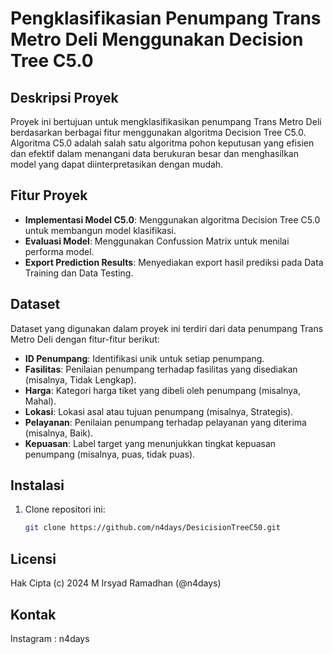# Pengklasifikasian Penumpang Trans Metro Deli Menggunakan Decision Tree C5.0

## Deskripsi Proyek

Proyek ini bertujuan untuk mengklasifikasikan penumpang Trans Metro Deli berdasarkan berbagai fitur menggunakan algoritma Decision Tree C5.0. Algoritma C5.0 adalah salah satu algoritma pohon keputusan yang efisien dan efektif dalam menangani data berukuran besar dan menghasilkan model yang dapat diinterpretasikan dengan mudah.

## Fitur Proyek

- **Implementasi Model C5.0**: Menggunakan algoritma Decision Tree C5.0 untuk membangun model klasifikasi.
- **Evaluasi Model**: Menggunakan Confussion Matrix  untuk menilai performa model.
- **Export Prediction Results**: Menyediakan export hasil prediksi pada Data Training dan Data Testing.

## Dataset

Dataset yang digunakan dalam proyek ini terdiri dari data penumpang Trans Metro Deli dengan fitur-fitur berikut:

- **ID Penumpang**: Identifikasi unik untuk setiap penumpang.
- **Fasilitas**: Penilaian penumpang terhadap fasilitas yang disediakan (misalnya, Tidak Lengkap).
- **Harga**: Kategori harga tiket yang dibeli oleh penumpang (misalnya, Mahal).
- **Lokasi**: Lokasi asal atau tujuan penumpang (misalnya, Strategis).
- **Pelayanan**: Penilaian penumpang terhadap pelayanan yang diterima (misalnya, Baik).
- **Kepuasan**: Label target yang menunjukkan tingkat kepuasan penumpang (misalnya, puas, tidak puas).

## Instalasi

1. Clone repositori ini:
   ```bash
   git clone https://github.com/n4days/DesicisionTreeC50.git

## Licensi

Hak Cipta (c) 2024 M Irsyad Ramadhan (@n4days)

## Kontak

Instagram : n4days
